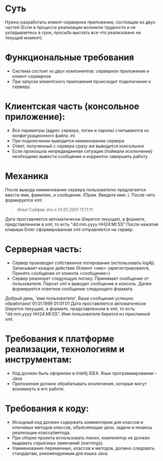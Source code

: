# Суть
Нужно разработать клиент-серверное приложение, состоящее из двух частей (Если в процессе реализации возникли трудности и не укладываетесь в срок, просьба выслать все что реализовано на текущий момент).

# Функциональные требования
* Система состоит из двух компонентов: серверное приложение и клиент-серверное
* При запуске клиентского приложения происходит подключение к серверу.

# Клиентская часть (консольное приложение):
* Все параметры (адрес сервера, логин и пароль) считываются из конфигурационного файла .ini
* При подключении выводится наименование сервера
* Ответ, полученный с сервера сразу же выводится консольное
* Если произошла непредвиденная ситуация (поймали исключение) необходимо вывести сообщение и корректно завершить работу

# Механика
После вывода наименования сервера пользователю предлагается ввести имя, фамилию, и сообщение. (Прим. Введите имя: ). После чего формируется xml:

> <?xml version="1.0" encoding="UTF-8"?>
> <root>
> <user>
> <name>Илья</name>
> <secondname>Сойфер</secondname>
> <message>это я</message>
> <date>01.01.2001 11:11:11</date>
> </user>
> </root>

Дата проставляется автоматически (берется текущая), в формате, представленном в xml, то есть "dd.mm.yyyy HH24:MI:SS"
После нажатия клавиши Enter сформированная xml отправляется на сервер.

# Серверная часть:
* Сервер производит собственное логирование (использовать log4j). Записывает каждое действие (Клиент <ник> зарегистрировался, Принято сообщение от клиента <сообщение>)
* Сервер реализует следующую логику:
Принимает сообщение от пользователя. Парсит xml и выводит сообщение в консоль.
Далее формируется ответное сообщение следующего формата:
<?xml version="1.0" encoding="UTF-8"?>
<response>
<message>Добрый день, 'имя пользователя', Ваше сообщение успешно обработано!</message>
<date>01.01.1999 01:01:01</date>
</response>
Дата проставляется автоматически (берется текущая), в формате, представленном в xml, то есть "dd.mm.yyyy HH24:MI:SS". Имя пользователя берется из присланной xml.

# Требования к платформе реализации, технологиям и инструментам:
* Код должен быть оформлен в Intellij IDEA. Язык программирования – Java
* Приложение должно обрабатывать исключения, которые могут возникнуть в его работе.

# Требования к коду:
* Исходный код должен содержать комментарии для классов и ключевых методов классов, объясняющие цели, задачи и нюансы реализации класса/метода.
* При сборке проекта использовать maven, компилятор не должен выдавать серьёзных замечаний (warnings).
* Наименование переменных, классов и методов, должно следовать стандартам, рекомендуемым для языка Java.
